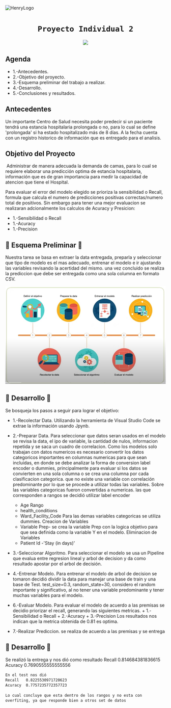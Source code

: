 ![HenryLogo](https://d31uz8lwfmyn8g.cloudfront.net/Assets/logo-henry-white-lg.png)


# <h1 align="center">**`Proyecto Individual 2`**

<p align="center">
<img src="https://www.ibm.com/blogs/client-voices/wp-content/uploads/2019/09/Glinnt.jpg"   
>
</p>

## **Agenda**

+ 1.-Antecedentes.
+ 2.-Objetivo del proyecto.
+ 3.-Esquema preliminar del trabajo a realizar.
+ 4.-Desarrollo.
+ 5.-Conclusiones y resultados.


## **Antecedentes**

Un importante Centro de Salud necesita poder predecir si un paciente tendrá una estancia hospitalaria prolongada o no, para lo cual se define 'prolongada' si ha estado hospitalizado más de 8 días.
A la fecha cuenta con un registro historico de información que es entregado para el analisis. 
​
​
## **Objetivo del Proyecto**
​
Administrar de manera adecuada la demanda de camas, para lo cual se requiere elaborar una predicción optima de estancia hospitalaria, información que es de gran importancia para medir la capacidad de atencion que tiene el Hospital.

Para evaluar el error del modelo elegido se prioriza la sensibilidad o Recall, formula que calcula el numero de predicciones positivas correctas/numero total de positivos.
Sin embargo para tener una mejor evaluacion se realizaran adcionalmente los calculos de Acuracy y Presicion:

+ 1.-Sensibilidad o Recall
+ 1.-Acuracy
+ 1.-Precision



## 🏥 **Esquema Preliminar** 🏥

Nuestra tarea se basa en extraer la data entregada, preparla y seleccionar que tipo de modelo es el mas adecuado, entrenar el modelo e ir ajustando las variables revisando la acertidad del mismo. una vez concluido se realiza la prediccion que debe ser entregada como una sola columna en formato CSV.

<p align="center">
<img src="./imagenplan.jpg"   


​


## 🏥 **Desarrollo** 🏥

Se bosqueja los pasos a seguir para lograr el objetivo:

+ 1.-Recolectar Data. Utilizando la herramienta de Visual Studio Code se extrae la información usando Jpynb.
+ 2.-Preparar Data. 
Para seleccionar que datos seran usados en el modelo se revisa la data, el ipo de variable, la cantidad de nulos, informacion repetida y se saca un cuadro de correlacion. 
Como los modelos solo trabajan con datos numericos es necesario convertir los datos categoricos importantes en columnas numericas para que sean incluidas, en donde se debe analizar la forma de conversion label encoder o dummies, principalmente para evaluar si los datos se convierten en una sola columna o se crea una columna por cada clasificacion categorica. que no existe una variable con correlación predominante por lo que se procede a utilizar todas las variables.
Sobre las variables categoricas fueron convertidas a numericas. las que corresponden a rangos se decidió utilizar label encoder 
    - Age Rango
    - health_conditions
    - Ward_Facility_Code
Para las demas variables categoricas se utiliza dummies.
Creacion de Variables
   - Variable Prep- se crea la variable Prep con la logica objetivo para que sea definida como la variable Y en el modelo.
Eliminacion de Variables
   - Patient Id
   -'Stay (in days)'

+ 3.-Seleccionar Algoritmo. Para seleccionar el modelo se usa un Pipeline que evalua entre regresion lineal y arbol de decision y da como resultado apostar por el arbol de decisión.
+ 4.-Entrenar Modelo. Para entrenar el modelo de arbol de decision se tomaron decidió dividir la data para manejar una base de train y una base de Test.
        test_size=0.3,
        random_state=30, considero el random importante y significativo, al no tener una variable predominante y tener muchas variables para el modelo.
+ 6.-Evaluar Modelo. Para evaluar el modelo de acuerdo a las premisas se decidio priorizar el recall, generando las siguientes metricas.
        + 1.-Sensibilidad o Recall
        + 2.-Acuracy
        + 3.-Precision
    Los resultados nos indican que la metrica obtenida de 0.81 es optima.
+ 7.-Realizar Prediccion. se realiza de acuerdo a las premisas y se entrega


## 🏥 **Desarrollo** 🏥
Se realizó la entrega y nos dió como resultado
    Recall   0.814684381836615
    Acuracy  0.7690555555555556

    En el test nos dió
    Recall   0.8225530971720623
    Acuracy  0.7757235772357723

    Lo cual concluye que esta dentro de los rangos y no esta con overfiting, ya que responde bien a otros set de datos
